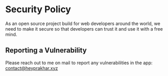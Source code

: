 # Security Policy

As an open source project build for web developers around the world, we need to make it secure so that developers can trust it
and use it with a free mind.


## Reporting a Vulnerability

Please reach out to me on mail to report any vulnerabilities in the app: [contact@heyprakhar.xyz](mailto:contact@heyprakhar.xyz)
